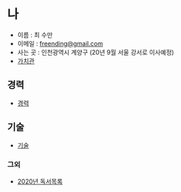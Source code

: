 # 나

- 이름 : 최 수만
- 이메일 : freending@gmail.com
- 사는 곳 : 인천광역시 계양구 (20년 9월 서울 강서로 이사예정)
- [가치관](values.md)

## 경력

- [경력](career.md)

## 기술

- [기술](skill.md)

### 그외

- [2020년 독서목록](https://github.com/freend/docus/tree/master/Books)

